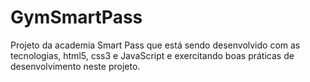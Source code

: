 # GymSmartPass
Projeto da academia Smart Pass que está sendo desenvolvido com as tecnologias, html5, css3 e JavaScript e exercitando boas práticas de desenvolvimento neste projeto.

